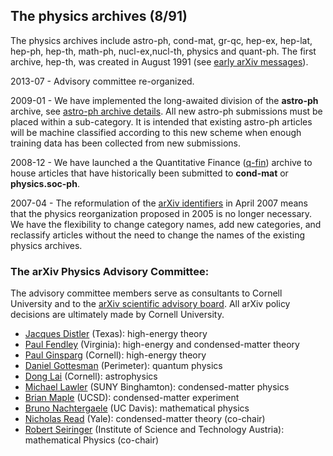 The physics archives (8/91)
---------------------------

The physics archives include astro-ph, cond-mat, gr-qc, hep-ex, hep-lat, hep-ph, hep-th, math-ph, nucl-ex,nucl-th, physics and quant-ph. The first archive, hep-th, was created in August 1991 (see [early arXiv messages](91-94)).

2013-07 - Advisory committee re-organized.

2009-01 - We have implemented the long-awaited division of the **astro-ph** archive, see [astro-ph archive details](/archive/astro-ph). All new astro-ph submissions must be placed within a sub-category. It is intended that existing astro-ph articles will be machine classified according to this new scheme when enough training data has been collected from new submissions.

2008-12 - We have launched a the Quantitative Finance ([q-fin](q-fin_announcement)) archive to house articles that have historically been submitted to **cond-mat** or **physics.soc-ph**.

2007-04 - The reformulation of the [arXiv identifiers](/help/arxiv_identifier) in April 2007 means that the physics reorganization proposed in 2005 is no longer necessary. We have the flexibility to change category names, add new categories, and reclassify articles without the need to change the names of the existing physics archives.

### The arXiv Physics Advisory Committee:

The advisory committee members serve as consultants to Cornell University and to the [arXiv scientific advisory board](/help/scientific_ad_board). All arXiv policy decisions are ultimately made by Cornell University.

*   [Jacques Distler](http://www.ph.utexas.edu/person/distler_jacques) (Texas): high-energy theory
*   [Paul Fendley](http://www.phys.virginia.edu/People/Personal.asp?UID=pf7a) (Virginia): high-energy and condensed-matter theory
*   [Paul Ginsparg](http://www.physics.cornell.edu/professorspeople/professors/?page=website/faculty&action=show/id=17) (Cornell): high-energy theory
*   [Daniel Gottesman](http://www.perimeterinstitute.ca/people/Daniel-Gottesman) (Perimeter): quantum physics
*   [Dong Lai](http://astro.cornell.edu/members/dong-lai.html) (Cornell): astrophysics
*   [Michael Lawler](http://www2.binghamton.edu/physics/people/michael.html) (SUNY Binghamton): condensed-matter physics
*   [Brian Maple](http://mbmlab.ucsd.edu/people/maple.html) (UCSD): condensed-matter experiment
*   [Bruno Nachtergaele](http://www.math.ucdavis.edu/~bxn/) (UC Davis): mathematical physics
*   [Nicholas Read](http://physics.yale.edu/people/nicholas-read) (Yale): condensed-matter theory (co-chair)
*   [Robert Seiringer](http://pub.ist.ac.at/~rseiring/Robert_Seiringer/Robert_Seiringers_Homepage.html) (Institute of Science and Technology Austria): mathematical Physics (co-chair)

